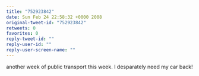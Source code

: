 ```yaml
---
title: "752923842"
date: Sun Feb 24 22:58:32 +0000 2008
original-tweet-id: "752923842"
retweets: 0
favorites: 0
reply-tweet-id: ""
reply-user-id: ""
reply-user-screen-name: ""
---
```

another week of public transport this week. I desparately need my car back!
